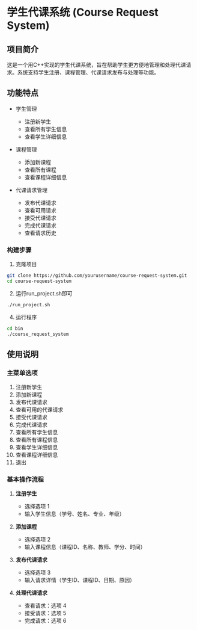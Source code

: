# 学生代课系统 (Course Request System)

## 项目简介
这是一个用C++实现的学生代课系统，旨在帮助学生更方便地管理和处理代课请求。系统支持学生注册、课程管理、代课请求发布与处理等功能。

## 功能特点
- 学生管理
  - 注册新学生
  - 查看所有学生信息
  - 查看学生详细信息
  
- 课程管理
  - 添加新课程
  - 查看所有课程
  - 查看课程详细信息
  
- 代课请求管理
  - 发布代课请求
  - 查看可用请求
  - 接受代课请求
  - 完成代课请求
  - 查看请求历史

### 构建步骤
1. 克隆项目
```bash
git clone https://github.com/yourusername/course-request-system.git
cd course-request-system
```

2. 运行run_project.sh即可
```bash
./run_project.sh
```

4. 运行程序
```bash
cd bin
./course_request_system
```

## 使用说明

### 主菜单选项
1. 注册新学生
2. 添加新课程
3. 发布代课请求
4. 查看可用的代课请求
5. 接受代课请求
6. 完成代课请求
7. 查看所有学生信息
8. 查看所有课程信息
9. 查看学生详细信息
10. 查看课程详细信息
11. 退出

### 基本操作流程
1. **注册学生**
   - 选择选项 1
   - 输入学生信息（学号、姓名、专业、年级）

2. **添加课程**
   - 选择选项 2
   - 输入课程信息（课程ID、名称、教师、学分、时间）

3. **发布代课请求**
   - 选择选项 3
   - 输入请求详情（学生ID、课程ID、日期、原因）

4. **处理代课请求**
   - 查看请求：选项 4
   - 接受请求：选项 5
   - 完成请求：选项 6
